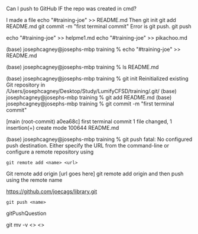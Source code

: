 Can I push to GitHub IF the repo was created in cmd?

I made a file
    echo "#training-joe" >> README.md
Then
    git init
    git add README.md
    git commit -m "first terminal commit"
 Error is git push.
    git push 


echo "#training-joe" >> helpme1.md
echo "#training-joe" >> pikachoo.md



(base) josephcagney@josephs-mbp training % echo "#training-joe" >> README.md

(base) josephcagney@josephs-mbp training % ls
README.md

(base) josephcagney@josephs-mbp training % git init
Reinitialized existing Git repository in /Users/josephcagney/Desktop/Study/LumifyCFSD/training/.git/
(base) josephcagney@josephs-mbp training % git add README.md
(base) josephcagney@josephs-mbp training % git commit -m "first terminal commit"

[main (root-commit) a0ea68c] first terminal commit
 1 file changed, 1 insertion(+)
 create mode 100644 README.md

(base) josephcagney@josephs-mbp training % git push
fatal: No configured push destination.
Either specify the URL from the command-line or configure a remote repository using

    git remote add <name> <url>
Git remote add origin [url goes here]
git remote add origin 
and then push using the remote name


https://github.com/joecags/library.git

    git push <name>

gitPushQuestion

git mv -v <> <>